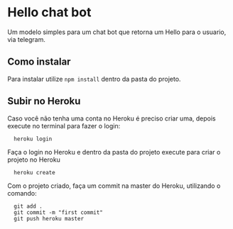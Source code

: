 # Hello chat bot

Um modelo simples para um chat bot que retorna um Hello para o usuario, via telegram.

## Como instalar

Para instalar utilize `npm install` dentro da pasta do projeto.

## Subir no Heroku

Caso você não tenha uma conta no Heroku é preciso criar uma, depois execute no terminal para fazer o login:
```
  heroku login
```

Faça o login no Heroku e dentro da pasta do projeto execute para criar o projeto no Heroku

```
  heroku create
```

Com o projeto criado, faça um commit na master do Heroku, utilizando o comando:

```
  git add .
  git commit -m "first commit"
  git push heroku master
```